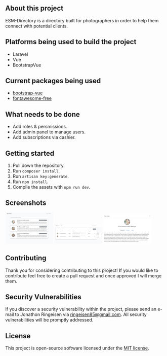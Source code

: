 ## About this project

ESM-Directory is a directory built for photographers in order to help them connect with potential clients.

## Platforms being used to build the project
* Laravel
* Vue
* BootstrapVue

## Current packages being used
* [bootstrap-vue](https://bootstrap-vue.js.org/)
* [fontawesome-free](https://fontawesome.com/)

## What needs to be done
* Add roles & persmissions.
* Add admin panel to manage users.
* Add subscriptions via cashier.

## Getting started
1. Pull down the repository.
2. Run `composer install`.
3. Run `artisan key:generate`.
3. Run `npm install`.
4. Compile the assets with `npm run dev`.

## Screenshots
<img src="./public/images/screenshots/directory.png?raw=true" width="30%">
<img src="./public/images/screenshots/listings.png?raw=true" width="30%">
<img src="./public/images/screenshots/view-listing.png?raw=true" width="30%">

## Contributing

Thank you for considering contributing to this project! If you would like to contribute feel free to create a pull request and once approved I will merge them.

## Security Vulnerabilities

If you discover a security vulnerability within the project, please send an e-mail to Jonathon Ringeisen via [ringeisen85@gmail.com](mailto:ringeisen85@gmail.com). All security vulnerabilities will be promptly addressed.

## License

This project is open-source software licensed under the [MIT license](https://opensource.org/licenses/MIT).